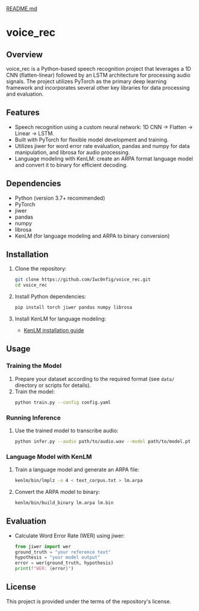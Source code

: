 [README.md](https://github.com/user-attachments/files/21573877/README.md)
# voice_rec

## Overview

voice_rec is a Python-based speech recognition project that leverages a 1D CNN (flatten-linear) followed by an LSTM architecture for processing audio signals. The project utilizes PyTorch as the primary deep learning framework and incorporates several other key libraries for data processing and evaluation.

## Features

- Speech recognition using a custom neural network: 1D CNN → Flatten → Linear → LSTM.
- Built with PyTorch for flexible model development and training.
- Utilizes jiwer for word error rate evaluation, pandas and numpy for data manipulation, and librosa for audio processing.
- Language modeling with KenLM: create an ARPA format language model and convert it to binary for efficient decoding.

## Dependencies

- Python (version 3.7+ recommended)
- PyTorch
- jiwer
- pandas
- numpy
- librosa
- KenLM (for language modeling and ARPA to binary conversion)

## Installation

1. Clone the repository:
   ```bash
   git clone https://github.com/Iwc0nfig/voice_rec.git
   cd voice_rec
   ```

2. Install Python dependencies:
   ```bash
   pip install torch jiwer pandas numpy librosa
   ```

3. Install KenLM for language modeling:
   - [KenLM installation guide](https://github.com/kpu/kenlm#installation)

## Usage

### Training the Model

1. Prepare your dataset according to the required format (see `data/` directory or scripts for details).
2. Train the model:
   ```bash
   python train.py --config config.yaml
   ```

### Running Inference

1. Use the trained model to transcribe audio:
   ```bash
   python infer.py --audio path/to/audio.wav --model path/to/model.pt
   ```

### Language Model with KenLM

1. Train a language model and generate an ARPA file:
   ```bash
   kenlm/bin/lmplz -o 4 < text_corpus.txt > lm.arpa
   ```
2. Convert the ARPA model to binary:
   ```bash
   kenlm/bin/build_binary lm.arpa lm.bin
   ```

## Evaluation

- Calculate Word Error Rate (WER) using jiwer:
  ```python
  from jiwer import wer
  ground_truth = "your reference text"
  hypothesis = "your model output"
  error = wer(ground_truth, hypothesis)
  print(f"WER: {error}")
  ```

## License

This project is provided under the terms of the repository's license.
